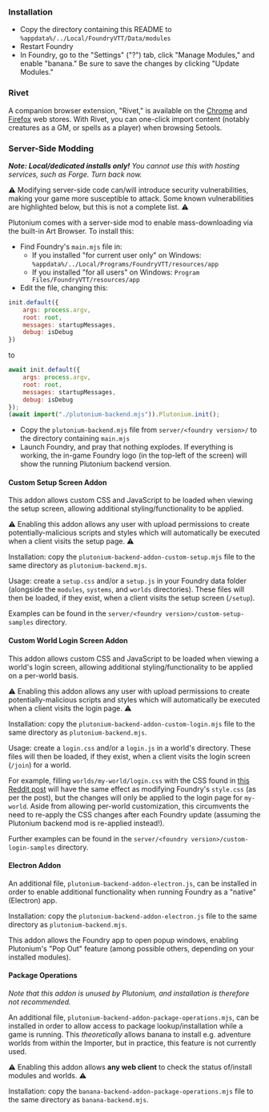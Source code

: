 ### Installation

- Copy the directory containing this README to `%appdata%/../Local/FoundryVTT/Data/modules`
- Restart Foundry
- In Foundry, go to the "Settings" ("?") tab, click "Manage Modules," and enable "banana." Be sure to save the changes by clicking "Update Modules."

### Rivet

A companion browser extension, "Rivet," is available on the [Chrome](https://chrome.google.com/webstore/detail/rivet/igmilfmbmkmpkjjgoabaagaoohhhbjde) and [Firefox](https://addons.mozilla.org/en-GB/firefox/addon/rivet/) web stores. With Rivet, you can one-click import content (notably creatures as a GM, or spells as a player) when browsing 5etools.

### Server-Side Modding

_**Note: Local/dedicated installs only!** You cannot use this with hosting services, such as Forge. Turn back now._

⚠️ Modifying server-side code can/will introduce security vulnerabilities, making your game more susceptible to attack. Some known vulnerabilities are highlighted below, but this is not a complete list. ⚠️

Plutonium comes with a server-side mod to enable mass-downloading via the built-in Art Browser. To install this:

- Find Foundry's `main.mjs` file in:
   - If you installed "for current user only" on Windows: `%appdata%/../Local/Programs/FoundryVTT/resources/app`
   - If you installed "for all users" on Windows: `Program Files/FoundryVTT/resources/app`
- Edit the file, changing this:
```js
init.default({
	args: process.argv,
	root: root,
	messages: startupMessages,
	debug: isDebug
})
```

to

```js
await init.default({
	args: process.argv,
	root: root,
	messages: startupMessages,
	debug: isDebug
});
(await import("./plutonium-backend.mjs")).Plutonium.init();
```
- Copy the `plutonium-backend.mjs` file from `server/<foundry version>/` to the directory containing `main.mjs`
- Launch Foundry, and pray that nothing explodes. If everything is working, the in-game Foundry logo (in the top-left of the screen) will show the running Plutonium backend version.

#### Custom Setup Screen Addon

This addon allows custom CSS and JavaScript to be loaded when viewing the setup screen, allowing additional styling/functionality to be applied.

⚠️ Enabling this addon allows any user with upload permissions to create potentially-malicious scripts and styles which will automatically be executed when a client visits the setup page. ⚠️

Installation: copy the `plutonium-backend-addon-custom-setup.mjs` file to the same directory as `plutonium-backend.mjs`.

Usage: create a `setup.css` and/or a `setup.js` in your Foundry data folder (alongside the `modules`, `systems`, and `worlds` directories). These files will then be loaded, if they exist, when a client visits the setup screen (`/setup`).

Examples can be found in the `server/<foundry version>/custom-setup-samples` directory.

#### Custom World Login Screen Addon

This addon allows custom CSS and JavaScript to be loaded when viewing a world's login screen, allowing additional styling/functionality to be applied on a per-world basis.

⚠️ Enabling this addon allows any user with upload permissions to create potentially-malicious scripts and styles which will automatically be executed when a client visits the login page. ⚠️

Installation: copy the `plutonium-backend-addon-custom-login.mjs` file to the same directory as `plutonium-backend.mjs`.

Usage: create a `login.css` and/or a `login.js` in a world's directory. These files will then be loaded, if they exist, when a client visits the login screen (`/join`) for a world.

For example, filling `worlds/my-world/login.css` with the CSS found in [this Reddit post](https://www.reddit.com/r/FoundryVTT/comments/nkg6z2) will have the same effect as modifying Foundry's `style.css` (as per the post), but the changes will only be applied to the login page for `my-world`. Aside from allowing per-world customization, this circumvents the need to re-apply the CSS changes after each Foundry update (assuming the Plutonium backend mod is re-applied instead!).

Further examples can be found in the `server/<foundry version>/custom-login-samples` directory.

#### Electron Addon

An additional file, `plutonium-backend-addon-electron.js`, can be installed in order to enable additional functionality when running Foundry as a "native" (Electron) app.

Installation: copy the `plutonium-backend-addon-electron.js` file to the same directory as `plutonium-backend.mjs`.

This addon allows the Foundry app to open popup windows, enabling Plutonium's "Pop Out" feature (among possible others, depending on your installed modules).

#### Package Operations

_Note that this addon is unused by Plutonium, and installation is therefore not recommended._

An additional file, `plutonium-backend-addon-package-operations.mjs`, can be installed in order to allow access to package lookup/installation while a game is running. This _theoretically_ allows banana to install e.g. adventure worlds from within the Importer, but in practice, this feature is not currently used.

⚠️ Enabling this addon allows **any web client** to check the status of/install modules and worlds. ⚠️

Installation: copy the `banana-backend-addon-package-operations.mjs` file to the same directory as `banana-backend.mjs`.
